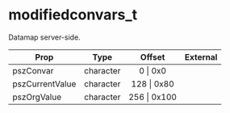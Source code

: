 # modifiedconvars_t
Datamap server-side.

|Prop|Type|Offset|External|
|---|:-:|:-:|--:|
|pszConvar|character|0 \| 0x0||
|pszCurrentValue|character|128 \| 0x80||
|pszOrgValue|character|256 \| 0x100||
